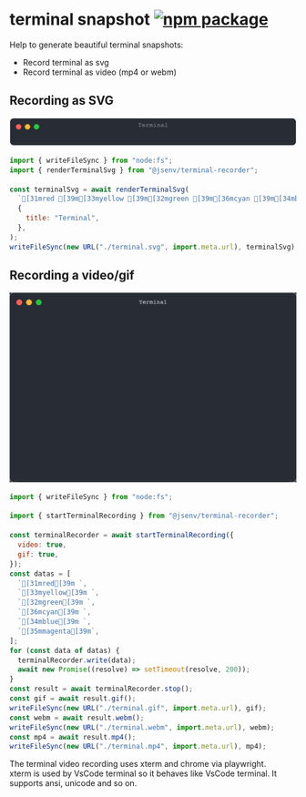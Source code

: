 # terminal snapshot [![npm package](https://img.shields.io/npm/v/@jsenv/terminal-recorder.svg?logo=npm&label=package)](https://www.npmjs.com/package/@jsenv/terminal-recorder)

Help to generate beautiful terminal snapshots:

- Record terminal as svg
- Record terminal as video (mp4 or webm)

## Recording as SVG

![toto](./docs/svg/terminal.svg)

```js
import { writeFileSync } from "node:fs";
import { renderTerminalSvg } from "@jsenv/terminal-recorder";

const terminalSvg = await renderTerminalSvg(
  `[31mred [39m[33myellow [39m[32mgreen [39m[36mcyan [39m[34mblue [39m[35mmagenta[39m`,
  {
    title: "Terminal",
  },
);
writeFileSync(new URL("./terminal.svg", import.meta.url), terminalSvg);
```

## Recording a video/gif

![toto](./docs/animated/terminal.gif)

```js
import { writeFileSync } from "node:fs";

import { startTerminalRecording } from "@jsenv/terminal-recorder";

const terminalRecorder = await startTerminalRecording({
  video: true,
  gif: true,
});
const datas = [
  `[31mred[39m `,
  `[33myellow[39m `,
  `[32mgreen[39m `,
  `[36mcyan[39m `,
  `[34mblue[39m `,
  `[35mmagenta[39m`,
];
for (const data of datas) {
  terminalRecorder.write(data);
  await new Promise((resolve) => setTimeout(resolve, 200));
}
const result = await terminalRecorder.stop();
const gif = await result.gif();
writeFileSync(new URL("./terminal.gif", import.meta.url), gif);
const webm = await result.webm();
writeFileSync(new URL("./terminal.webm", import.meta.url), webm);
const mp4 = await result.mp4();
writeFileSync(new URL("./terminal.mp4", import.meta.url), mp4);
```

The terminal video recording uses xterm and chrome via playwright.  
xterm is used by VsCode terminal so it behaves like VsCode terminal. It supports ansi, unicode and so on.

